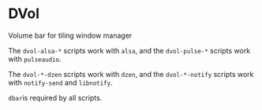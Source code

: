 # DVol

Volume bar for tiling window manager

The `dvol-alsa-*` scripts work with `alsa`, and the `dvol-pulse-*` scripts work
with `pulseaudio`.

The `dvol-*-dzen` scripts work with `dzen`, and the `dvol-*-notify` scripts work
with `notify-send` and `libnotify`.

`dbar`is required by all scripts.
